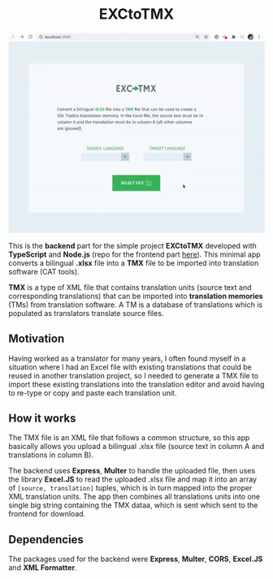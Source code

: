 <h1 align="center">EXCtoTMX</h1>

<p align="center"><img src="./readme/demo.gif" width="550"></p>

This is the **backend** part for the simple project **EXCtoTMX** developed with **TypeScript** and **Node.js** (repo for the frontend part <a href="https://github.com/edmundobiglia/exctotmx-frontend">here</a>). This minimal app converts a bilingual **.xlsx** file into a **TMX** file to be imported into translation software (CAT tools).

**TMX** is a type of XML file that contains translation units (source text and corresponding translations) that can be imported into **translation memories** (TMs) from translation software. A TM is a database of translations which is populated as translators translate source files.

## Motivation

Having worked as a translator for many years, I often found myself in a situation where I had an Excel file with existing translations that could be reused in another translation project, so I needed to generate a TMX file to import these existing translations into the translation editor and avoid having to re-type or copy and paste each translation unit.

## How it works

The TMX file is an XML file that follows a common structure, so this app basically allows you upload a bilingual .xlsx file (source text in column A and translations in column B).

The backend uses **Express**, **Multer** to handle the uploaded file, then uses the library **Excel.JS** to read the uploaded .xlsx file and map it into an array of `[source, translation]` tuples, which is in turn mapped into the proper XML translation units. The app then combines all translations units into one single big string containing the TMX dataa, which is sent which sent to the frontend for download.

## Dependencies

The packages used for the backend were **Express**, **Multer**, **CORS**, **Excel.JS** and **XML Formatter**.
